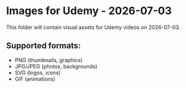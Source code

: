 # Images for Udemy - 2026-07-03

This folder will contain visual assets for Udemy videos on 2026-07-03.

## Supported formats:
- PNG (thumbnails, graphics)
- JPG/JPEG (photos, backgrounds)
- SVG (logos, icons)
- GIF (animations)
